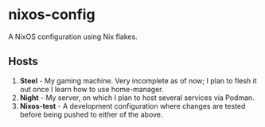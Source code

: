 # nixos-config

A NixOS configuration using Nix flakes.

## Hosts

1. **Steel** - My gaming machine. Very incomplete as of now; I plan to flesh it out once I learn how to use home-manager.
2. **Night** - My server, on which I plan to host several services via Podman.
3. **Nixos-test** - A development configuration where changes are tested before being pushed to either of the above.
